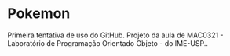 # Pokemon
Primeira tentativa de uso do GitHub. Projeto da aula de MAC0321 - Laboratório de Programação Orientado Objeto - do IME-USP..
